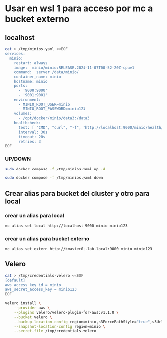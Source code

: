 # Usar en wsl 1 para acceso por mc a bucket externo


## localhost
``` bash 
cat > /tmp/minios.yaml <<EOF
services:
  minio: 
    restart: always
    image:  minio/minio:RELEASE.2024-11-07T00-52-20Z-cpuv1
    command:  server /data/minio/
    container_name: minio 
    hostname: minio 
    ports:
      - '9000:9000'
      - '9001:9001'
    environment:
      - MINIO_ROOT_USER=minio
      - MINIO_ROOT_PASSWORD=minio123
    volumes:
      - /opt/docker/minio/data3:/data3
    healthcheck:
      test: [ "CMD", "curl", "-f", "http://localhost:9000/minio/health/live" ]
      interval: 30s
      timeout: 20s
      retries: 3
EOF
```




### UP/DOWN
``` bash 
sudo docker compose -f /tmp/minios.yaml up -d
```
``` bash 
sudo docker compose -f /tmp/minios.yaml down
```



## Crear alias para bucket del cluster y otro para local
### crear un alias para local
```bash 
mc alias set local http://localhost:9000 minio minio123
```

### crear un alias para bucket externo
```bash 
mc alias set extern http://kmaster01.lab.local:9000 minio minio123
```

## Velero
``` bash 
cat > /tmp/credentials-velero <<EOF
[default]
aws_access_key_id = minio       
aws_secret_access_key = minio123
EOF
```

``` bash 
velero install \
    --provider aws \
    --plugins velero/velero-plugin-for-aws:v1.1.0 \
    --bucket velero \
    --backup-location-config region=minio,s3ForcePathStyle="true",s3Url=http://localhost:9000  \
    --snapshot-location-config region=minio \
    --secret-file /tmp/credentials-velero
```